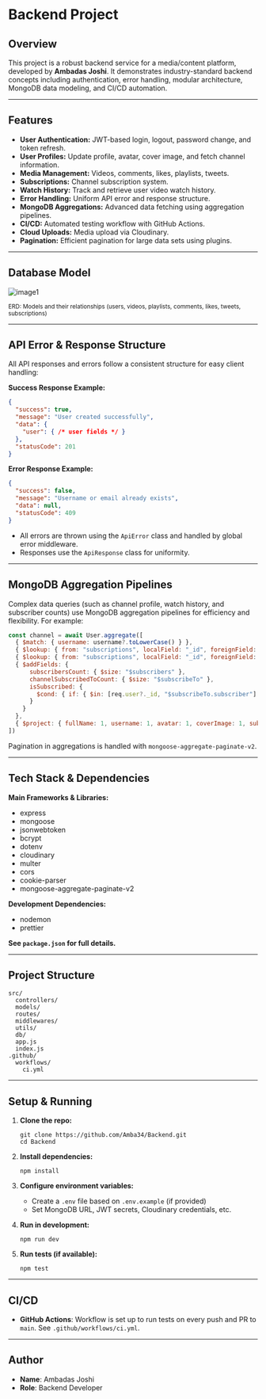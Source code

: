 # Backend Project

## Overview

This project is a robust backend service for a media/content platform, developed by **Ambadas Joshi**. It demonstrates industry-standard backend concepts including authentication, error handling, modular architecture, MongoDB data modeling, and CI/CD automation.

---

## Features

- **User Authentication:** JWT-based login, logout, password change, and token refresh.
- **User Profiles:** Update profile, avatar, cover image, and fetch channel information.
- **Media Management:** Videos, comments, likes, playlists, tweets.
- **Subscriptions:** Channel subscription system.
- **Watch History:** Track and retrieve user video watch history.
- **Error Handling:** Uniform API error and response structure.
- **MongoDB Aggregations:** Advanced data fetching using aggregation pipelines.
- **CI/CD:** Automated testing workflow with GitHub Actions.
- **Cloud Uploads:** Media upload via Cloudinary.
- **Pagination:** Efficient pagination for large data sets using plugins.

---

## Database Model

![image1](image1)

<sup>ERD: Models and their relationships (users, videos, playlists, comments, likes, tweets, subscriptions)</sup>

---

## API Error & Response Structure

All API responses and errors follow a consistent structure for easy client handling:

**Success Response Example:**
```json
{
  "success": true,
  "message": "User created successfully",
  "data": {
    "user": { /* user fields */ }
  },
  "statusCode": 201
}
```

**Error Response Example:**
```json
{
  "success": false,
  "message": "Username or email already exists",
  "data": null,
  "statusCode": 409
}
```

- All errors are thrown using the `ApiError` class and handled by global error middleware.
- Responses use the `ApiResponse` class for uniformity.

---

## MongoDB Aggregation Pipelines

Complex data queries (such as channel profile, watch history, and subscriber counts) use MongoDB aggregation pipelines for efficiency and flexibility. For example:

```js
const channel = await User.aggregate([
  { $match: { username: username?.toLowerCase() } },
  { $lookup: { from: "subscriptions", localField: "_id", foreignField: "channel", as: "subscribers" }},
  { $lookup: { from: "subscriptions", localField: "_id", foreignField: "subscriber", as: "subscribeTo" }},
  { $addFields: {
      subscribersCount: { $size: "$subscribers" },
      channelSubscribedToCount: { $size: "$subscribeTo" },
      isSubscribed: {
        $cond: { if: { $in: [req.user?._id, "$subscribeTo.subscriber"] }, then: true, else: false }
      }
    }
  },
  { $project: { fullName: 1, username: 1, avatar: 1, coverImage: 1, subscribersCount: 1, channelSubscribedToCount: 1, isSubscribed: 1 } }
])
```

Pagination in aggregations is handled with `mongoose-aggregate-paginate-v2`.

---

## Tech Stack & Dependencies

**Main Frameworks & Libraries:**
- express
- mongoose
- jsonwebtoken
- bcrypt
- dotenv
- cloudinary
- multer
- cors
- cookie-parser
- mongoose-aggregate-paginate-v2

**Development Dependencies:**
- nodemon
- prettier

**See `package.json` for full details.**

---

## Project Structure

```
src/
  controllers/
  models/
  routes/
  middlewares/
  utils/
  db/
  app.js
  index.js
.github/
  workflows/
    ci.yml
```

---

## Setup & Running

1. **Clone the repo:**
   ```
   git clone https://github.com/Amba34/Backend.git
   cd Backend
   ```

2. **Install dependencies:**
   ```
   npm install
   ```

3. **Configure environment variables:**
   - Create a `.env` file based on `.env.example` (if provided)
   - Set MongoDB URL, JWT secrets, Cloudinary credentials, etc.

4. **Run in development:**
   ```
   npm run dev
   ```

5. **Run tests (if available):**
   ```
   npm test
   ```

---

## CI/CD

- **GitHub Actions**: Workflow is set up to run tests on every push and PR to `main`. See `.github/workflows/ci.yml`.

---


## Author

- **Name**: Ambadas Joshi
- **Role**: Backend Developer
